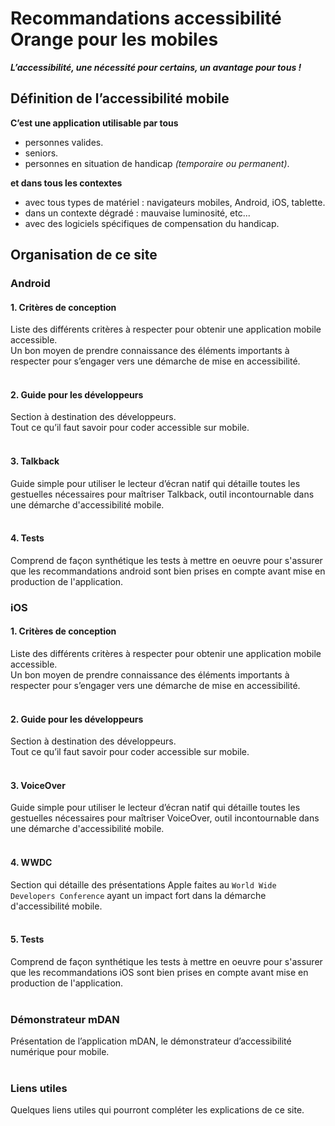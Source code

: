 # Recommandations accessibilité Orange pour les mobiles

<script>$(document).ready(function () {
    setBreadcrumb([{"label":"Présentation"}]);
});</script>

***L’accessibilité, une nécessité pour certains, un avantage pour tous&nbsp;!***

## Définition de l’accessibilité mobile
**C’est une application utilisable par tous**

- personnes valides.
- seniors.
- personnes en situation de handicap *(temporaire ou permanent)*.

**et dans tous les contextes**

- avec tous types de matériel&nbsp;: navigateurs mobiles, Android, iOS, tablette.
- dans un contexte dégradé&nbsp;: mauvaise luminosité, etc...
- avec des logiciels spécifiques de compensation du handicap.

## Organisation de ce site
### Android
#### 1. Critères de conception
Liste des différents critères à respecter pour obtenir une application mobile accessible.  
Un bon moyen de prendre connaissance des éléments importants à respecter pour s’engager vers une démarche de mise en accessibilité.  
&nbsp;  

#### 2. Guide pour les développeurs
Section à destination des développeurs.  
Tout ce qu’il faut savoir pour coder accessible sur mobile.  
&nbsp;  

#### 3. Talkback
Guide simple pour utiliser le lecteur d’écran natif qui détaille toutes les gestuelles nécessaires pour maîtriser Talkback, outil incontournable dans une démarche d'accessibilité mobile.  
&nbsp;  

#### 4. Tests
Comprend de façon synthétique les tests à mettre en oeuvre pour s'assurer que les recommandations android sont bien prises en compte avant mise en production de l'application. 
&nbsp;  

### iOS
#### 1. Critères de conception
Liste des différents critères à respecter pour obtenir une application mobile accessible.
</br>Un bon moyen de prendre connaissance des éléments importants à respecter pour s’engager vers une démarche de mise en accessibilité. 
</br></br>
#### 2. Guide pour les développeurs
Section à destination des développeurs.
</br>Tout ce qu’il faut savoir pour coder accessible sur mobile.
</br></br>
#### 3. VoiceOver
Guide simple pour utiliser le lecteur d’écran natif qui détaille toutes les gestuelles nécessaires pour maîtriser VoiceOver, outil incontournable dans une démarche d'accessibilité mobile.
</br></br>
#### 4. WWDC
Section qui détaille des présentations Apple faites au `World Wide Developers Conference` ayant un impact fort dans la démarche d'accessibilité mobile.
</br></br>
#### 5. Tests
Comprend de façon synthétique les tests à mettre en oeuvre pour s'assurer que les recommandations iOS sont bien prises en compte avant mise en production de l'application.
</br></br>
### Démonstrateur mDAN
Présentation de l’application mDAN, le démonstrateur d’accessibilité numérique pour mobile.
</br></br>
### Liens utiles
Quelques liens utiles qui pourront compléter les explications de ce site.

<!--  This file is part of a11y-guidelines | Our vision of mobile & web accessibility guidelines and best practices, with valid/invalid examples.
 Copyright (C) 2016  Orange SA
 See the Creative Commons Legal Code Attribution-ShareAlike 3.0 Unported License for more details (LICENSE file). -->